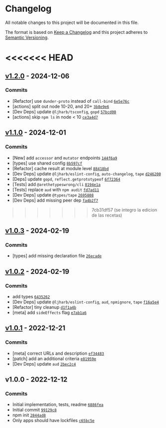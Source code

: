 # Changelog

All notable changes to this project will be documented in this file.

The format is based on [Keep a Changelog](https://keepachangelog.com/en/1.0.0/)
and this project adheres to [Semantic Versioning](https://semver.org/spec/v2.0.0.html).

<<<<<<< HEAD
=======
## [v1.2.0](https://github.com/inspect-js/has-proto/compare/v1.1.0...v1.2.0) - 2024-12-06

### Commits

- [Refactor] use `dunder-proto` instead of `call-bind` [`6e5e76c`](https://github.com/inspect-js/has-proto/commit/6e5e76ce3bf4c01ebb99b38dcd61bee1ba35073f)
- [actions] split out node 10-20, and 20+ [`3b8e9e6`](https://github.com/inspect-js/has-proto/commit/3b8e9e651431ef5e9725dae68881b8107e812ee0)
- [Dev Deps] update `@ljharb/tsconfig`, `gopd` [`57bcd00`](https://github.com/inspect-js/has-proto/commit/57bcd000625c7d1e7f41fd10b4a8e1ea380029dd)
- [actions] skip `npm ls` in node &lt; 10 [`ce3a4d7`](https://github.com/inspect-js/has-proto/commit/ce3a4d76d4f15d94540cb5f2ae50967cc6299ee3)

## [v1.1.0](https://github.com/inspect-js/has-proto/compare/v1.0.3...v1.1.0) - 2024-12-01

### Commits

- [New] add `accessor` and `mutator` endpoints [`144f6a9`](https://github.com/inspect-js/has-proto/commit/144f6a9c2a3925f25058d5d5ea7eab3be57767d9)
- [types] use shared config [`8b597cf`](https://github.com/inspect-js/has-proto/commit/8b597cff2b09f0351bc357cac0e0c7b0c8bb7e70)
- [Refactor] cache result at module level [`88418bd`](https://github.com/inspect-js/has-proto/commit/88418bde7e0c37c7d9aa6cc79150e774004c01d8)
- [Dev Deps] update `@ljharb/eslint-config`, `auto-changelog`, `tape` [`d246200`](https://github.com/inspect-js/has-proto/commit/d246200bae6ceceebb495df7f8eb0f27a017b63f)
- [Deps] update `gopd`, `reflect.getprototypeof` [`6f72364`](https://github.com/inspect-js/has-proto/commit/6f723645da9b5bef0aaae4a1aa66c07a1fed179f)
- [Tests] add `@arethetypeswrong/cli` [`8194e1a`](https://github.com/inspect-js/has-proto/commit/8194e1a607233f63c5bd0b91112c0423b3296ac9)
- [Tests] replace `aud` with `npm audit` [`fd7ad11`](https://github.com/inspect-js/has-proto/commit/fd7ad111dc35488b3200a763204dba0f6087defc)
- [Dev Deps] update `@types/tape` [`2695808`](https://github.com/inspect-js/has-proto/commit/26958086aec0b1cbfdddd4f10e54d2de1facf85c)
- [Dev Deps] add missing peer dep [`fa4b2f7`](https://github.com/inspect-js/has-proto/commit/fa4b2f77f7c0071e1c06b5590c9bada8e6b2edce)

>>>>>>> 7cb31df57 (se integro la edicion de las recetas)
## [v1.0.3](https://github.com/inspect-js/has-proto/compare/v1.0.2...v1.0.3) - 2024-02-19

### Commits

- [types] add missing declaration file [`26ecade`](https://github.com/inspect-js/has-proto/commit/26ecade05d253bb5dc376945ee3186d1fbe334f8)

## [v1.0.2](https://github.com/inspect-js/has-proto/compare/v1.0.1...v1.0.2) - 2024-02-19

### Commits

- add types [`6435262`](https://github.com/inspect-js/has-proto/commit/64352626cf511c0276d5f4bb6be770a0bf0f8524)
- [Dev Deps] update `@ljharb/eslint-config`, `aud`, `npmignore`, `tape` [`f16a5e4`](https://github.com/inspect-js/has-proto/commit/f16a5e4121651e551271419f9d60fdd3561fd82c)
- [Refactor] tiny cleanup [`d1f1a4b`](https://github.com/inspect-js/has-proto/commit/d1f1a4bdc135f115a10f148ce302676224534702)
- [meta] add `sideEffects` flag [`e7ab1a6`](https://github.com/inspect-js/has-proto/commit/e7ab1a6f153b3e80dee68d1748b71e46767a0531)

## [v1.0.1](https://github.com/inspect-js/has-proto/compare/v1.0.0...v1.0.1) - 2022-12-21

### Commits

- [meta] correct URLs and description [`ef34483`](https://github.com/inspect-js/has-proto/commit/ef34483ca0d35680f271b6b96e35526151b25dfc)
- [patch] add an additional criteria [`e81959e`](https://github.com/inspect-js/has-proto/commit/e81959ed7c7a77fbf459f00cb4ef824f1099497f)
- [Dev Deps] update `aud` [`2bec2c4`](https://github.com/inspect-js/has-proto/commit/2bec2c47b072b122ff5443fba0263f6dc649531f)

## v1.0.0 - 2022-12-12

### Commits

- Initial implementation, tests, readme [`6886fea`](https://github.com/inspect-js/has-proto/commit/6886fea578f67daf69a7920b2eb7637ea6ebb0bc)
- Initial commit [`99129c8`](https://github.com/inspect-js/has-proto/commit/99129c8f42471ac89cb681ba9cb9d52a583eb94f)
- npm init [`2844ad8`](https://github.com/inspect-js/has-proto/commit/2844ad8e75b84d66a46765b3bab9d2e8ea692e10)
- Only apps should have lockfiles [`c65bc5e`](https://github.com/inspect-js/has-proto/commit/c65bc5e40b9004463f7336d47c67245fb139a36a)
